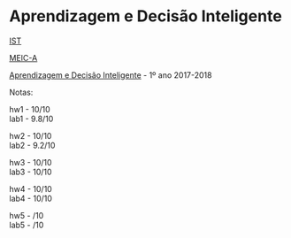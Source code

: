 # Aprendizagem e Decisão Inteligente

[IST](https://tecnico.ulisboa.pt/pt/) 

[MEIC-A](https://fenix.tecnico.ulisboa.pt/cursos/meic-a)

[Aprendizagem e Decisão Inteligente](https://fenix.tecnico.ulisboa.pt/disciplinas/ADI26/2017-2018/2-semestre) - 1º ano 2017-2018

Notas:

hw1 - 10/10  
lab1 - 9.8/10

hw2 - 10/10  
lab2 - 9.2/10  

hw3 - 10/10   
lab3 - 10/10  

hw4 - 10/10  
lab4 - 10/10  

hw5 - /10  
lab5 - /10 


